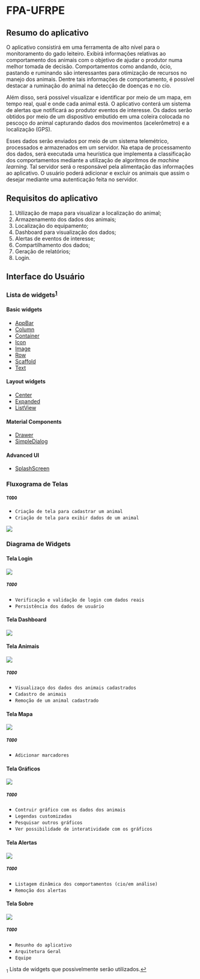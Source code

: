 # FPA-UFRPE

## Resumo do aplicativo

O aplicativo consistirá em uma ferramenta de alto nível para o monitoramento do gado leiteiro. Exibirá informações 
relativas ao comportamento dos animais com o objetivo de ajudar o produtor numa melhor tomada de decisão. Comportamentos
como andando, ócio, pastando e ruminando são interessantes para otimização de recursos no manejo dos animais. Dentre tais
informações de comportamento, é possível destacar a ruminação do animal na detecção de doenças e no cio.

Além disso, será possível visualizar e identificar por meio de um mapa, em tempo real, qual e onde cada animal está. O 
aplicativo conterá um sistema de alertas que notificará ao produtor eventos de interesse. Os dados serão obtidos por meio 
de um dispositivo embutido em uma coleira colocada no pescoço do animal capturando dados dos movimentos (acelerômetro) e a 
localização (GPS).

Esses dados serão enviados por meio de um sistema telemétrico, processados e armazenados em um servidor. 
Na etapa de processamento dos dados, será executada uma heurística que implementa a classificação dos comportamentos 
mediante a utilização de algoritmos de *machine learning*. Tal servidor será o responsável pela alimentação das informações
ao aplicativo. O usuário poderá adicionar e excluir os animais que assim o desejar mediante uma autenticação feita no servidor.


## Requisitos do aplicativo

1. Utilização de mapa para visualizar a localização do animal;
2. Armazenamento dos dados dos animais;
3. Localização do equipamento;
4. Dashboard para visualização dos dados;
5. Alertas de eventos de interesse;
6. Compartilhamento dos dados;
7. Geração de relatórios;
8. Login.


## Interface do Usuário

### Lista de widgets<sup id="a1">[1](#f1)</sup>

#### Basic widgets

- [AppBar](https://api.flutter.dev/flutter/material/AppBar-class.html)
- [Column](https://api.flutter.dev/flutter/widgets/Column-class.html)
- [Container](https://api.flutter.dev/flutter/widgets/Container-class.html)
- [Icon](https://api.flutter.dev/flutter/widgets/Icon-class.html)
- [Image](https://api.flutter.dev/flutter/widgets/Image-class.html)
- [Row](https://api.flutter.dev/flutter/widgets/Row-class.html)
- [Scaffold](https://api.flutter.dev/flutter/material/Scaffold-class.html)
- [Text](https://api.flutter.dev/flutter/widgets/Text-class.html)

#### Layout widgets

- [Center](https://api.flutter.dev/flutter/widgets/Center-class.html)
- [Expanded](https://api.flutter.dev/flutter/widgets/Expanded-class.html)
- [ListView](https://api.flutter.dev/flutter/widgets/ListView-class.html)

#### Material Components

- [Drawer](https://api.flutter.dev/flutter/material/Drawer-class.html)
- [SimpleDialog](https://api.flutter.dev/flutter/material/SimpleDialog-class.html)

#### Advanced UI

- [SplashScreen](https://flutter.dev/docs/development/ui/advanced/splash-screen)

### Fluxograma de Telas

#### ```TODO```
  - ```Criação de tela para cadastrar um animal``` 
  - ```Criação de tela para exibir dados de um animal```

<img src="https://github.com/andssuu/FPA-UFRPE/blob/master/moncattle/assets/images/fluxograma_telas.svg">

### Diagrama de Widgets

#### Tela Login

<img src="https://github.com/andssuu/FPA-UFRPE/blob/master/moncattle/assets/images/diagrams/diagram_login.svg">

##### ```TODO```
  - ```Verificação e validação de login com dados reais```
  - ```Persistência dos dados de usuário```

#### Tela Dashboard

<img src="https://github.com/andssuu/FPA-UFRPE/blob/master/moncattle/assets/images/diagrams/diagram_dashboard.svg">

#### Tela Animais

<img src="https://github.com/andssuu/FPA-UFRPE/blob/master/moncattle/assets/images/diagrams/diagram_list_animals.svg">

##### ```TODO```
  - ```Visualizaço dos dados dos animais cadastrados```
  - ```Cadastro de animais```
  - ```Remoção de um animal cadastrado```

#### Tela Mapa

<img src="https://github.com/andssuu/FPA-UFRPE/blob/master/moncattle/assets/images/diagrams/diagram_map.svg">

##### ```TODO```
  - ```Adicionar marcadores```

#### Tela Gráficos

<img src="https://github.com/andssuu/FPA-UFRPE/blob/master/moncattle/assets/images/diagrams/diagram_graphics.svg">

##### ```TODO```
  - ```Contruir gráfico com os dados dos animais```
  - ```Legendas customizadas```
  - ```Pesquisar outros gráficos```
  - ```Ver possibilidade de interatividade com os gráficos```

#### Tela Alertas

<img src="https://github.com/andssuu/FPA-UFRPE/blob/master/moncattle/assets/images/diagrams/diagram_alerts.svg">

##### ```TODO```
  - ```Listagem dinâmica dos comportamentos (cio/em análise)```
  - ```Remoção dos alertas```

#### Tela Sobre

<img src="https://github.com/andssuu/FPA-UFRPE/blob/master/moncattle/assets/images/diagrams/diagram_about.svg">

##### ```TODO```
  - ```Resunho do aplicativo```
  - ```Arquitetura Geral```
  - ```Equipe```


<sub id="f1">1</sub> Lista de widgets que possivelmente serão utilizados.[↩](#a1)
